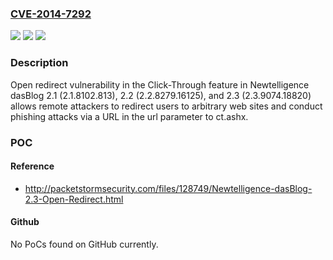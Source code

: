 ### [CVE-2014-7292](https://cve.mitre.org/cgi-bin/cvename.cgi?name=CVE-2014-7292)
![](https://img.shields.io/static/v1?label=Product&message=n%2Fa&color=blue)
![](https://img.shields.io/static/v1?label=Version&message=n%2Fa&color=blue)
![](https://img.shields.io/static/v1?label=Vulnerability&message=n%2Fa&color=brighgreen)

### Description

Open redirect vulnerability in the Click-Through feature in Newtelligence dasBlog 2.1 (2.1.8102.813), 2.2 (2.2.8279.16125), and 2.3 (2.3.9074.18820) allows remote attackers to redirect users to arbitrary web sites and conduct phishing attacks via a URL in the url parameter to ct.ashx.

### POC

#### Reference
- http://packetstormsecurity.com/files/128749/Newtelligence-dasBlog-2.3-Open-Redirect.html

#### Github
No PoCs found on GitHub currently.

